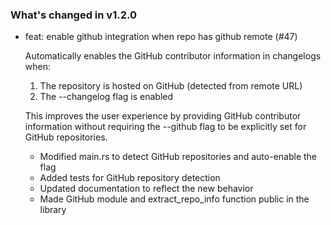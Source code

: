 ### What's changed in v1.2.0

* feat: enable github integration when repo has github remote (#47)

  Automatically enables the GitHub contributor information in changelogs when:
  1. The repository is hosted on GitHub (detected from remote URL)
  2. The --changelog flag is enabled

  This improves the user experience by providing GitHub contributor information without requiring the --github flag to be explicitly set for GitHub repositories.

  - Modified main.rs to detect GitHub repositories and auto-enable the flag
  - Added tests for GitHub repository detection
  - Updated documentation to reflect the new behavior
  - Made GitHub module and extract_repo_info function public in the library
